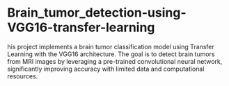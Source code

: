 # Brain_tumor_detection-using-VGG16-transfer-learning
his project implements a brain tumor classification model using Transfer Learning with the VGG16 architecture. The goal is to detect brain tumors from MRI images by leveraging a pre-trained convolutional neural network, significantly improving accuracy with limited data and computational resources.
